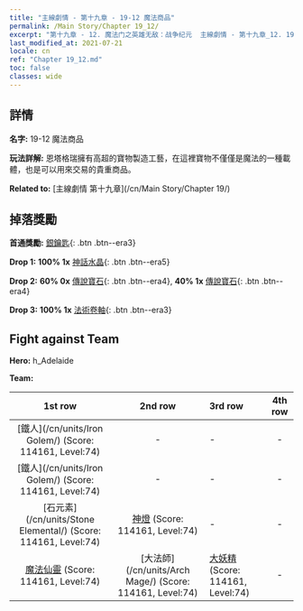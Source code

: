 ```yaml
---
title: "主線劇情 - 第十九章 - 19-12 魔法商品"
permalink: /Main Story/Chapter 19_12/
excerpt: "第十九章 - 12. 魔法门之英雄无敌：战争纪元  主線劇情 - 第十九章_12. 19-12 魔法商品"
last_modified_at: 2021-07-21
locale: cn
ref: "Chapter 19_12.md"
toc: false
classes: wide
---
```


## 詳情

 **名字:** 19-12 魔法商品

 **玩法詳解:** 恩塔格瑞擁有高超的寶物製造工藝，在這裡寶物不僅僅是魔法的一種載體，也是可以用來交易的貴重商品。

 **Related to:** [主線劇情 第十九章](/cn/Main Story/Chapter 19/)

## 掉落獎勵

 **首通獎勵:** [銀鑰匙](/cn/Items/con_693/){: .btn .btn--era3}

 **Drop 1:** **100% 1x** [神話水晶](/cn/Items/mat_66/){: .btn .btn--era5}

 **Drop 2:** **60% 0x** [傳說寶石](/cn/Items/mat_58/){: .btn .btn--era4}, **40% 1x** [傳說寶石](/cn/Items/mat_58/){: .btn .btn--era4}

 **Drop 3:** **100% 1x** [法術卷軸](/cn/Items/con_694/){: .btn .btn--era3}


## Fight against Team
 **Hero:** h_Adelaide

 **Team:**


  | 1st row | 2nd row | 3rd row | 4th row |
  |:----:|:----:|:----|:----:|
  | [鐵人](/cn/units/Iron Golem/) (Score: 114161, Level:74)  | - | - | - |
  | [鐵人](/cn/units/Iron Golem/) (Score: 114161, Level:74)  | - | - | - |
  | [石元素](/cn/units/Stone Elemental/) (Score: 114161, Level:74)  | [神燈](/cn/units/Genie/) (Score: 114161, Level:74)  | - | - |
  | [魔法仙靈](/cn/units/Sprite/) (Score: 114161, Level:74)  | [大法師](/cn/units/Arch Mage/) (Score: 114161, Level:74)  | [大妖精](/cn/units/Gremlin/) (Score: 114161, Level:74)  | - |


